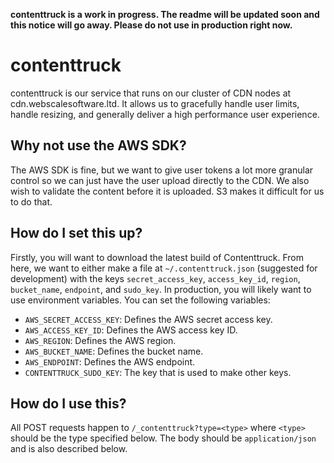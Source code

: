 **contenttruck is a work in progress. The readme will be updated soon and this notice will go away. Please do not use in production right now.**

# contenttruck

contenttruck is our service that runs on our cluster of CDN nodes at cdn.webscalesoftware.ltd. It allows us to gracefully handle user limits, handle resizing, and generally deliver a high performance user experience.

## Why not use the AWS SDK?

The AWS SDK is fine, but we want to give user tokens a lot more granular control so we can just have the user upload directly to the CDN. We also wish to validate the content before it is uploaded. S3 makes it difficult for us to do that.

## How do I set this up?

Firstly, you will want to download the latest build of Contenttruck. From here, we want to either make a file at `~/.contenttruck.json` (suggested for development) with the keys `secret_access_key`, `access_key_id`, `region`, `bucket_name`, `endpoint`, and `sudo_key`. In production, you will likely want to use environment variables. You can set the following variables:

- `AWS_SECRET_ACCESS_KEY`: Defines the AWS secret access key.
- `AWS_ACCESS_KEY_ID`: Defines the AWS access key ID.
- `AWS_REGION`: Defines the AWS region.
- `AWS_BUCKET_NAME`: Defines the bucket name.
- `AWS_ENDPOINT`: Defines the AWS endpoint.
- `CONTENTTRUCK_SUDO_KEY`: The key that is used to make other keys.

## How do I use this?

All POST requests happen to `/_contenttruck?type=<type>` where `<type>` should be the type specified below. The body should be `application/json` and is also described below.

###

